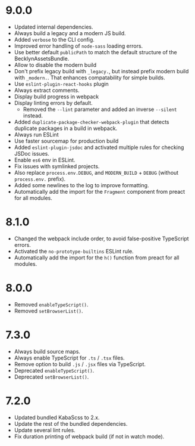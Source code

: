 9.0.0
=====

*   Updated internal dependencies.
*   Always build a legacy and a modern JS build.
*   Added `verbose` to the CLI config.
*   Improved error handling of `node-sass` loading errors.
*   Use better default `publicPath` to match the default structure of the BecklynAssetsBundle.
*   Allow to disable the modern build
*   Don't prefix legacy build with `_legacy.`, but instead prefix modern build with `_modern.`. That enhances 
    compatability for simple builds.
*   Use `eslint-plugin-react-hooks` plugin
*   Always extract comments.
*   Display build progress in webpack
*   Display linting errors by default.
    *   Removed the `--lint` parameter and added an inverse `--silent` instead.
*   Added `duplicate-package-checker-webpack-plugin` that detects duplicate packages in a build in webpack.
*   Always run ESLint
*   Use faster sourcemap for production build
*   Added `eslint-plugin-jsdoc` and activated multiple rules for checking JSDoc issues.
*   Enable `es6` env in ESLint.
*   Fix issues with symlinked projects.
*   Also replace `process.env.DEBUG`, and `MODERN_BUILD` + `DEBUG` (without `process.env.` prefix).
*   Added some newlines to the log to improve formatting.
*   Automatically add the import for the `Fragment` component from preact for all modules.


8.1.0
=====

*   Changed the webpack include order, to avoid false-positive TypeScript errors.
*   Activated the `no-prototype-builtins` ESLint rule.
*   Automatically add the import for the `h()` function from preact for all modules.


8.0.0
=====

*   Removed `enableTypeScript()`.
*   Removed `setBrowserList()`.


7.3.0
=====

*   Always build source maps.
*   Always enable TypeScript for `.ts` / `.tsx` files.
*   Remove option to build `.js` / `.jsx` files via TypeScript.
*   Deprecated `enableTypeScript()`.
*   Deprecated `setBrowserList()`.


7.2.0
=====

*   Updated bundled KabaScss to 2.x.
*   Update the rest of the bundled dependencies.
*   Update several lint rules.
*   Fix duration printing of webpack build (if not in watch mode).
